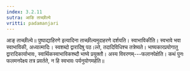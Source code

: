 ```yaml
---
index: 3.2.11
sutra: आङि ताच्छील्ये
vritti: padamanjari
---
```


 आङ् ताच्छील्ये॥ पुष्पाद्याहिरणे इत्यादिना ताच्छील्यमुदाहरणे दर्शयति। स्वाभाविकीति। स्वभावे भवा स्वाभाविकी, अध्यात्मादिः। स्वशब्दो द्वारादिषु पठ।ल्ते, तदादिविधिश्च तत्रेष्यते। भाष्यकारप्रयोगातु द्वारादिकार्याभावः, स्वार्थिकस्वाभाविकश्ब्दौ भाष्ये प्रयुक्तौ। अस्य विवरणम्---फलानपेक्षेति। कथं पुनः फलमनपेक्ष्य तत्र प्रवर्तते, न हि स्वभावः पर्यनुयोगमर्हति॥